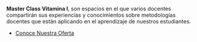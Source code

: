 **Master Class Vitamina I**, son espacios en el que varios docentes compartirán sus experiencias y conocimientos sobre metodologías docentes que están aplicando en el aprendizaje de nuestros estudiantes.

- [Conoce Nuestra Oferta](https://firebasestorage.googleapis.com/v0/b/innovaciondocente-utpl.appspot.com/o/acerca-nosotros%2FMASTER%20CLASS%20VITAMINA%20I.pdf?alt=media&token=89fe7fd8-8493-4ce5-96f2-a44880a42437)
